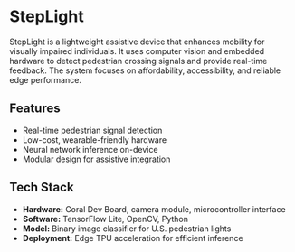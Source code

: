 # StepLight

StepLight is a lightweight assistive device that enhances mobility for visually impaired individuals. It uses computer vision and embedded hardware to detect pedestrian crossing signals and provide real-time feedback. The system focuses on affordability, accessibility, and reliable edge performance.

## Features
- Real-time pedestrian signal detection  
- Low-cost, wearable-friendly hardware  
- Neural network inference on-device  
- Modular design for assistive integration  

## Tech Stack
- **Hardware:** Coral Dev Board, camera module, microcontroller interface  
- **Software:** TensorFlow Lite, OpenCV, Python  
- **Model:** Binary image classifier for U.S. pedestrian lights  
- **Deployment:** Edge TPU acceleration for efficient inference
